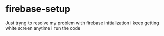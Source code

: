 # firebase-setup
Just tryng to resolve my problem with firebase initialization i keep getting white screen anytime i run the code
